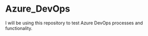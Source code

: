 # Azure_DevOps

I will be using this repository to test Azure DevOps processes and functionality.  


